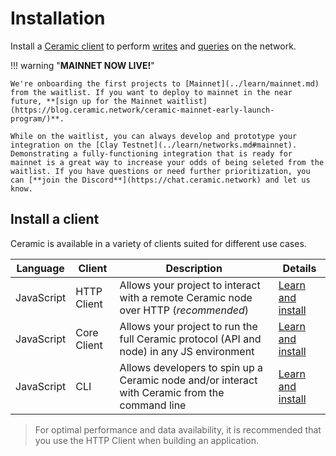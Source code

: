 # Installation
Install a [Ceramic client](../learn/clients.md) to perform [writes](./writes.md) and [queries](./queries.md) on the network.

!!! warning "**MAINNET NOW LIVE!**"
    
    We're onboarding the first projects to [Mainnet](../learn/mainnet.md) from the waitlist. If you want to deploy to mainnet in the near future, **[sign up for the Mainnet waitlist](https://blog.ceramic.network/ceramic-mainnet-early-launch-program/)**. 

    While on the waitlist, you can always develop and prototype your integration on the [Clay Testnet](../learn/networks.md#mainnet). Demonstrating a fully-functioning integration that is ready for mainnet is a great way to increase your odds of being seleted from the waitlist. If you have questions or need further prioritization, you can [**join the Discord**](https://chat.ceramic.network) and let us know.


## **Install a client**
Ceramic is available in a variety of clients suited for different use cases. 

| Language | Client | Description | Details |
| ----- | ------ | ----- | --- |
| JavaScript | HTTP Client | Allows your project to interact with a remote Ceramic node over HTTP (*recommended*) | [Learn and install](../learn/clients.md/#http-client) |
| JavaScript | Core Client | Allows your project to run the full Ceramic protocol (API and node) in any JS environment | [Learn and install](../learn/clients.md/#core) |
| JavaScript | CLI | Allows developers to spin up a Ceramic node and/or interact with Ceramic from the command line | [Learn and install](../learn/clients.md/#cli) |

> For optimal performance and data availability, it is recommended that you use the HTTP Client when building an application.

</br>
</br>
</br>
